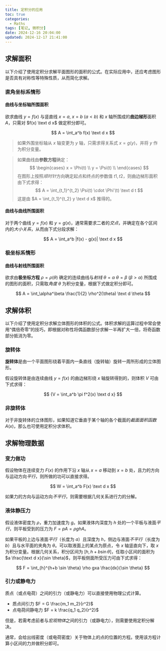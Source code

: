 ```yaml
---
title: 定积分的应用
toc: true
categories:
  - Maths
tags: [笔记, 微积分]
date: 2024-12-16 20:04:00
updated: 2024-12-17 21:41:00
---
```

## 求解面积

以下介绍了使用定积分求解平面图形的面积的公式。在实际应用中，还应考虑图形是否具有对称性等特殊性质，从而简化求解。

<!-- more -->

### 直角坐标系情形

#### 曲线与坐标轴所围面积

欲求曲线 $y = f(x)$ 与竖直线 $x=a, \ x=b \ (a<b)$ 和 $x$ 轴所围成的**曲边梯形**面积 $A$，只需对 $f(x) \text d x$ 做定积分即可。

$$
A = \int_a^b f(x) \text d x
$$

> 如果外围坐标轴从 $x$ 轴变更为 $y$ 轴，只需求得关系式 $x = g(y)$，并将 $y$ 作为积分变量。

> 如果曲线由**参数方程**确定：
> $$
> \begin{cases}
> x = \Phi(t) \\
> y = \Psi(t) \\
> \end{cases}
> $$
> 在图形上按照*顺时针*方向确定起点和终点的参数值 $t1,t2$，则曲边梯形面积由下式求得：
> $$
> A = \int_{t_1}^{t_2} \Psi(t) \cdot \Phi'(t) \text d t
> $$
> 这是由 $A = \int_{t_1}^{t_2} y \text d x$ 推得的。

#### 曲线与曲线所围面积

对于两个曲线 $y = f(x)$ 和 $y = g(x)$，通常需要求二者的*交点*，并确定在各个区间内的*大小关系*，从而由下式分段求解：

$$
A = \int_a^b |f(x) - g(x)| \text d x
$$

### 极坐标系情形

#### 曲线与射线所围面积

欲求由**极坐标方程** $\rho = \rho(\theta)$ 确定的连续曲线与*射线* $\theta = \alpha \ \theta = \beta \ (\beta > \alpha)$ 所围成的图形的面积，只需取*角度* $\theta$ 为积分变量，根据下式做定积分即可。

$$
A = \int_\alpha^\beta \frac{1}{2} \rho^2(\theta) \text d \theta
$$

## 求解体积

以下介绍了使用定积分求解立体图形的体积的公式。体积求解的运算过程中常会使用“偶倍奇零”的技巧，即根据对称性将偶函数部分求解一半再扩大一倍，将奇函数部分抵消为零。

### 旋转体

**旋转体**是由一个平面图形绕着平面内一条直线（旋转轴）旋转一周所形成的立体图形。

假设旋转体是由连续曲线 $y = f(x)$ 的曲边梯形绕 $x$ 轴旋转得到的，则体积 $V$ 可由下式求得：

$$
{V = \int_a^b \pi f^2(x) \text d x}
$$

### 非旋转体

对于非旋转体的立体图形，如果知道它垂直于某个轴的各个截面的*截面面积函数* $A(x)$，那么也可使用定积分求体积。

## 求解物理数据

### 变力做功

假设物体在连续变力 $F(x)$ 的作用下沿 $x$ 轴从 $x=a$ 移动到 $x=b$ 处，且力的方向与运动方向*平行*，则所做的功可以直接求得。

$$
W = \int_a^b F(x) \text d x
$$

如果力的方向与运动方向*不平行*，则需要根据几何关系进行力的分解。

### 液体静压力

假设液体密度为 $\rho$，重力加速度为 $g$。如果液体内深度为 $h$ 处的一个平板与液面*平行*，则平板受到的压力为 $F=pA=\rho ghA$。

如果平板的上边与液面*平行*（长度为 $a$）且深度为 $h$，侧边与液面*不平行*（长度为 $b$）且与水平面的夹角为 $\theta$。可以取液面上的某点为原点，令 $x$ 轴竖直向下，取 $x$ 为积分变量。根据几何关系，积分区间为 $[h, h+b \sin \theta]$，任取小区间的面积为 $a \frac{\text d x}{\sin \theta}$，则平板侧面所受压力可由下式求得：

$$
F = \int_{h}^{h+b \sin \theta} \rho gxa \frac{dx}{\sin \theta}
$$

### 引力或静电力

质点（或点电荷）之间的引力（或静电力）可以直接使用物理公式计算。

- 质点间引力 $F = G \frac{m_1 m_2}{r^2}$
- 点电荷间静电力 $F = k \frac{q_1 q_2}{r^2}$

但是，若需考虑前者与*宏观物体*之间的引力（或静电力），则需要使用定积分解决。

通常，会给出线密度（或电荷密度）关于物体上的点的位置的方程。使用该方程计算小区间的力并做积分即可。

